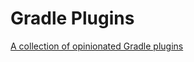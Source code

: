 # Gradle Plugins

[A collection of opinionated Gradle plugins](https://kordamp.org/kordamp-gradle-plugins)

